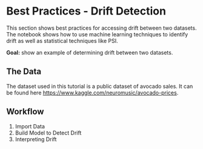 # Best Practices - Drift Detection

This section shows best practices for accessing drift between two datasets. The notebook shows how to use machine learning techniques to identify drift as well as statistical techniques like PSI.

**Goal:** show an example of determining drift between two datasets.

## The Data
The dataset used in this tutorial is a public dataset of avocado sales. It can be found here <https://www.kaggle.com/neuromusic/avocado-prices>.

## Workflow
1. Import Data
2. Build Model to Detect Drift
3. Interpreting Drift